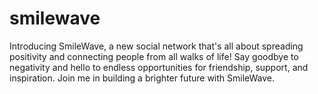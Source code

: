 # smilewave
Introducing SmileWave, a new social network that's all about spreading positivity and connecting people from all walks of life! Say goodbye to negativity and hello to endless opportunities for friendship, support, and inspiration. Join me in building a brighter future with SmileWave. 
